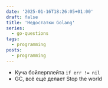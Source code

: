 ```yaml
---
date: '2025-01-16T18:26:05+01:00'
draft: false
title: 'Недостатки Golang'
series:
  - go-questions
tags:
  - programming
posts:
  - programming
---
```


- Куча бойлерплейта `if err != nil`
- GC, всё ещё делает Stop the world
